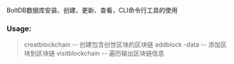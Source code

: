  BoltDB数据库安装、创建、更新、查看，CLI命令行工具的使用

### Usage:
 > creatblockchain -- 创建包含创世区块的区块链 
 > addblock -data -- 添加区块到区块链
 > visitblockchain -- 遍历输出区块链信息
